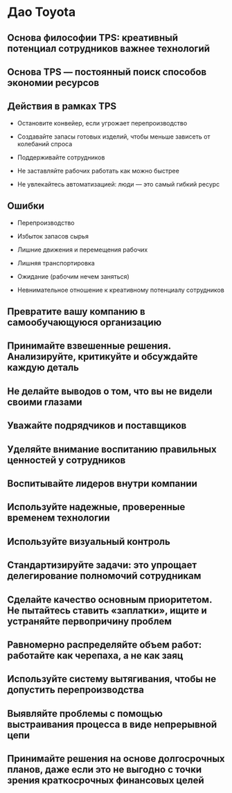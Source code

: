 # Дао Toyota


## Основа философии TPS: креативный потенциал сотрудников важнее технологий

## Основа TPS — постоянный поиск способов экономии ресурсов

## Действия в рамках TPS

- Остановите конвейер, если угрожает перепроизводство

- Создавайте запасы готовых изделий, чтобы меньше зависеть от колебаний спроса

- Поддерживайте сотрудников

- Не заставляйте рабочих работать как можно быстрее

- Не увлекайтесь автоматизацией: люди — это самый гибкий ресурс

## Ошибки

- Перепроизводство

- Избыток запасов сырья

- Лишние движения и перемещения рабочих 

- Лишняя транспортировка

- Ожидание (рабочим нечем заняться)

- Невнимательное отношение к креативному потенциалу сотрудников

## Превратите вашу компанию в самообучающуюся организацию

## Принимайте взвешенные решения. Анализируйте, критикуйте и обсуждайте каждую деталь

## Не делайте выводов о том, что вы не видели своими глазами

## Уважайте подрядчиков и поставщиков

## Уделяйте внимание воспитанию правильных ценностей у сотрудников

## Воспитывайте лидеров внутри компании

## Используйте надежные, проверенные временем технологии

## Используйте визуальный контроль

## Стандартизируйте задачи: это упрощает делегирование полномочий сотрудникам

## Сделайте качество основным приоритетом. Не пытайтесь ставить «заплатки», ищите и устраняйте первопричину проблем

## Равномерно распределяйте объем работ: работайте как черепаха, а не как заяц

## Используйте систему вытягивания, чтобы не допустить перепроизводства

## Выявляйте проблемы с помощью выстраивания процесса в виде непрерывной цепи

## Принимайте решения на основе долгосрочных планов, даже если это не выгодно с точки зрения краткосрочных финансовых целей

